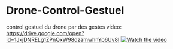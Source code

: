 # Drone-Control-Gestuel
control gestuel du drone par des gestes
video:
https://drive.google.com/open?id=1JkjDNRELg1ZPnQxW98dzamwhnYp6Uv8I
[![Watch the video]()](https://drive.google.com/open?id=1JkjDNRELg1ZPnQxW98dzamwhnYp6Uv8I)
